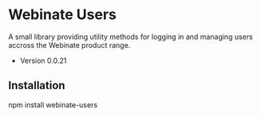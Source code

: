 Webinate Users
===============

A small library providing utility methods for logging in and managing users accross the Webinate product range.

* Version 0.0.21

## Installation

  npm install webinate-users